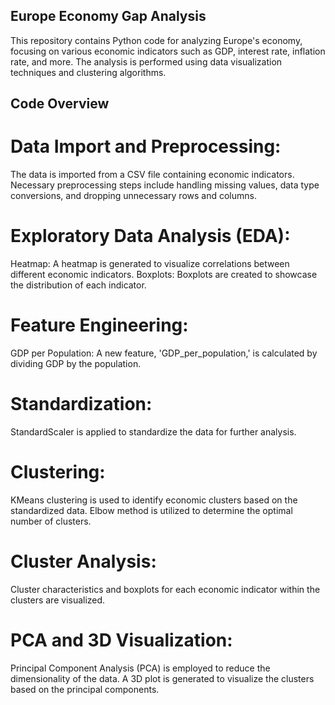 ## Europe Economy Gap Analysis
This repository contains Python code for analyzing Europe's economy, focusing on various economic indicators such as GDP, interest rate, inflation rate, and more. The analysis is performed using data visualization techniques and clustering algorithms.

## Code Overview
# Data Import and Preprocessing:
The data is imported from a CSV file containing economic indicators.
Necessary preprocessing steps include handling missing values, data type conversions, and dropping unnecessary rows and columns.


# Exploratory Data Analysis (EDA):
Heatmap: A heatmap is generated to visualize correlations between different economic indicators.
Boxplots: Boxplots are created to showcase the distribution of each indicator.


# Feature Engineering:
GDP per Population: A new feature, 'GDP_per_population,' is calculated by dividing GDP by the population.

# Standardization:
StandardScaler is applied to standardize the data for further analysis.

# Clustering:
KMeans clustering is used to identify economic clusters based on the standardized data.
Elbow method is utilized to determine the optimal number of clusters.

# Cluster Analysis:
Cluster characteristics and boxplots for each economic indicator within the clusters are visualized.


# PCA and 3D Visualization:
Principal Component Analysis (PCA) is employed to reduce the dimensionality of the data.
A 3D plot is generated to visualize the clusters based on the principal components.
